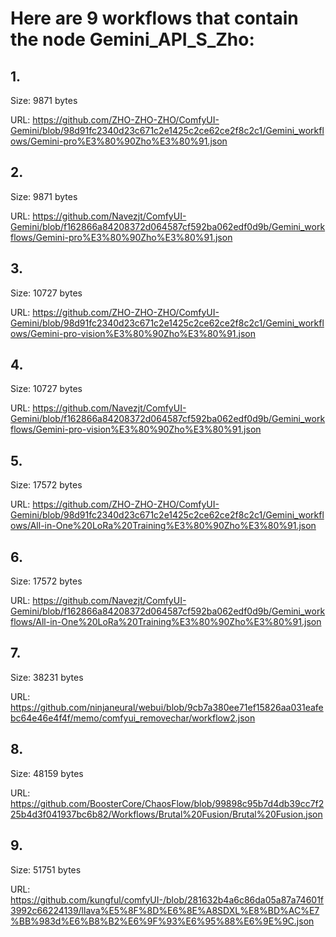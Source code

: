 # Here are 9 workflows that contain the node Gemini_API_S_Zho:

## 1. 

Size: 9871 bytes

URL: https://github.com/ZHO-ZHO-ZHO/ComfyUI-Gemini/blob/98d91fc2340d23c671c2e1425c2ce62ce2f8c2c1/Gemini_workflows/Gemini-pro%E3%80%90Zho%E3%80%91.json

## 2. 

Size: 9871 bytes

URL: https://github.com/Navezjt/ComfyUI-Gemini/blob/f162866a84208372d064587cf592ba062edf0d9b/Gemini_workflows/Gemini-pro%E3%80%90Zho%E3%80%91.json

## 3. 

Size: 10727 bytes

URL: https://github.com/ZHO-ZHO-ZHO/ComfyUI-Gemini/blob/98d91fc2340d23c671c2e1425c2ce62ce2f8c2c1/Gemini_workflows/Gemini-pro-vision%E3%80%90Zho%E3%80%91.json

## 4. 

Size: 10727 bytes

URL: https://github.com/Navezjt/ComfyUI-Gemini/blob/f162866a84208372d064587cf592ba062edf0d9b/Gemini_workflows/Gemini-pro-vision%E3%80%90Zho%E3%80%91.json

## 5. 

Size: 17572 bytes

URL: https://github.com/ZHO-ZHO-ZHO/ComfyUI-Gemini/blob/98d91fc2340d23c671c2e1425c2ce62ce2f8c2c1/Gemini_workflows/All-in-One%20LoRa%20Training%E3%80%90Zho%E3%80%91.json

## 6. 

Size: 17572 bytes

URL: https://github.com/Navezjt/ComfyUI-Gemini/blob/f162866a84208372d064587cf592ba062edf0d9b/Gemini_workflows/All-in-One%20LoRa%20Training%E3%80%90Zho%E3%80%91.json

## 7. 

Size: 38231 bytes

URL: https://github.com/ninjaneural/webui/blob/9cb7a380ee71ef15826aa031eafebc64e46e4f4f/memo/comfyui_removechar/workflow2.json

## 8. 

Size: 48159 bytes

URL: https://github.com/BoosterCore/ChaosFlow/blob/99898c95b7d4db39cc7f225b4d3f041937bc6b82/Workflows/Brutal%20Fusion/Brutal%20Fusion.json

## 9. 

Size: 51751 bytes

URL: https://github.com/kungful/comfyUI-/blob/281632b4a6c86da05a87a74601f3992c66224139/llava%E5%8F%8D%E6%8E%A8SDXL%E8%BD%AC%E7%BB%983d%E6%B8%B2%E6%9F%93%E6%95%88%E6%9E%9C.json

